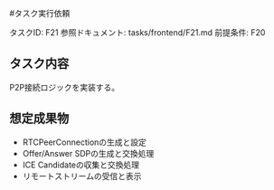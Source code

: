 #タスク実行依頼

タスクID: F21
参照ドキュメント: tasks/frontend/F21.md
前提条件: F20

## タスク内容

P2P接続ロジックを実装する。

## 想定成果物

- RTCPeerConnectionの生成と設定
- Offer/Answer SDPの生成と交換処理
- ICE Candidateの収集と交換処理
- リモートストリームの受信と表示 